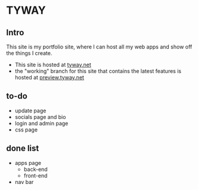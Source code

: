 # TYWAY

## Intro
This site is my portfolio site, where I can host all my web apps and show off the things I create.
* This site is hosted at [tyway.net](http://tyway.net)
* the "working" branch for this site that contains the latest features is hosted at [preview.tyway.net](http://preview.tyway.net)

## to-do
* update page
* socials page and bio
* login and admin page
* css page
## done list
* apps page
  * back-end
  * front-end
* nav bar